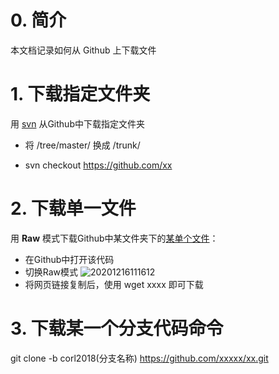 # 0. 简介

本文档记录如何从 Github 上下载文件

# 1. 下载指定文件夹

用 [svn](https://blog.csdn.net/old__tree/article/details/80671781) 从Github中下载指定文件夹

- 将 /tree/master/ 换成 /trunk/

- svn checkout https://github.com/xx

# 2. 下载单一文件

用 **Raw** 模式下载Github中某文件夹下的[某单个文件](https://www.cnblogs.com/lllcccddd/p/11264054.html)：

- 在Github中打开该代码
- 切换Raw模式
   ![20201216111612](https://cdn.jsdelivr.net/gh/yipliu/Image/20201216111612.png)
- 将网页链接复制后，使用 wget xxxx 即可下载


# 3. 下载某一个分支代码命令
git clone -b corl2018(分支名称) https://github.com/xxxxx/xx.git